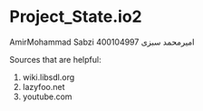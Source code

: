 # Project_State.io2
AmirMohammad Sabzi
امیرمحمد سبزی
400104997

Sources that are helpful:
1. wiki.libsdl.org
2. lazyfoo.net
3. youtube.com

